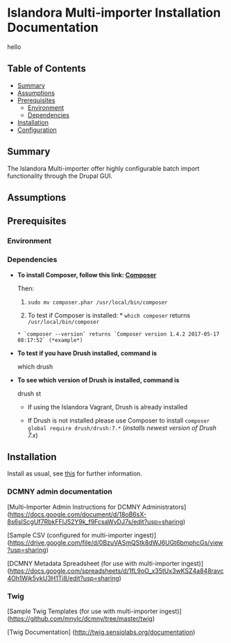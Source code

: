 # Islandora Multi-importer Installation Documentation
hello
## Table of Contents

- [Summary](#summary)
- [Assumptions](#assumptions)
- [Prerequisites](#prerequisites)
  - [Environment](#environment)
  - [Dependencies](#dependencies)
- [Installation](#installation)
- [Configuration](#configuration)

## Summary
The Islandora Multi-importer offer highly configurable batch import functionality through the Drupal GUI.

## Assumptions

## Prerequisites

### Environment


### Dependencies

  * **To install Composer, follow this link: [Composer](https://getcomposer.org/download/)**
  
    Then:

      1. `sudo mv composer.phar /usr/local/bin/composer`

      2. To test if Composer is installed:
        * `which composer` returns `/usr/local/bin/composer`

        * `composer --version` returns `Composer version 1.4.2 2017-05-17 08:17:52` (*example*)

  * **To test if you have Drush installed, command is**
  
    which drush
  
  * **To see which version of Drush is installed, command is**
  
    drush st
  
  
    * If using the Islandora Vagrant, Drush is already installed

    * If Drush is not installed please use Composer to install
    `composer global require drush/drush:7.*` (*installs newest version of Drush 7.x*)

## Installation

Install as usual, see [this](https://www.drupal.org/docs/7/extending-drupal-7/installing-contributed-modules) for further information.

### DCMNY admin documentation 

[Multi-Importer Admin Instructions for DCMNY Administrators] (https://docs.google.com/document/d/18oB6sX-8s6sIScgUf7RbkFFlJ52Y9k_f9FcsaWvDJ7s/edit?usp=sharing)

[Sample CSV (configured for multi-importer ingest)] (https://drive.google.com/file/d/0BzuVASmQStk8dWJ6UGt6bmphcGs/view?usp=sharing)

[DCMNY Metadata Spreadsheet (for use with multi-importer ingest)] (https://docs.google.com/spreadsheets/d/1fL9oO_x35tUx3wKSZ4a848ravc4Oh1Wjk5ykU3H1Ti8/edit?usp=sharing)

### Twig

[Sample Twig Templates (for use with multi-importer ingest)] (https://github.com/mnylc/dcmny/tree/master/twig)

[Twig Documentation] (http://twig.sensiolabs.org/documentation)



